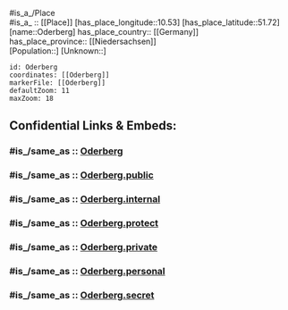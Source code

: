 ﻿---
confidential: public
isDeleted: false
location:
- 51.72
- 10.53
mapmarker: city
mapzoom:
- 7
- 12
SpocWebEntityId: 33061
tags:
- geo/City
type: City
---

#is_a_/Place  
#is_a_ :: [[Place]] 
[has_place_longitude::10.53] 
[has_place_latitude::51.72] 
[name::Oderberg] 
has_place_country:: [[Germany]]  
has_place_province:: [[Niedersachsen]]  
[Population::] 
[Unknown::] 


```leaflet
id: Oderberg
coordinates: [[Oderberg]] 
markerFile: [[Oderberg]] 
defaultZoom: 11 
maxZoom: 18
```


## Confidential Links & Embeds: 

### #is_/same_as :: [Oderberg](/_Standards/Earth/Continent/Europe/Europe~Central/Germany/Germany~West/Niedersachsen/counties~Niedersachsen/Goslar/cities~Goslar/Braunlage/boroughs~Braunlage/Oderberg.md) 

### #is_/same_as :: [Oderberg.public](/_public/Earth/Continent/Europe/Europe~Central/Germany/Germany~West/Niedersachsen/counties~Niedersachsen/Goslar/cities~Goslar/Braunlage/boroughs~Braunlage/Oderberg.public.md) 

### #is_/same_as :: [Oderberg.internal](/_internal/Earth/Continent/Europe/Europe~Central/Germany/Germany~West/Niedersachsen/counties~Niedersachsen/Goslar/cities~Goslar/Braunlage/boroughs~Braunlage/Oderberg.internal.md) 

### #is_/same_as :: [Oderberg.protect](/_protect/Earth/Continent/Europe/Europe~Central/Germany/Germany~West/Niedersachsen/counties~Niedersachsen/Goslar/cities~Goslar/Braunlage/boroughs~Braunlage/Oderberg.protect.md) 

### #is_/same_as :: [Oderberg.private](/_private/Earth/Continent/Europe/Europe~Central/Germany/Germany~West/Niedersachsen/counties~Niedersachsen/Goslar/cities~Goslar/Braunlage/boroughs~Braunlage/Oderberg.private.md) 

### #is_/same_as :: [Oderberg.personal](/_personal/Earth/Continent/Europe/Europe~Central/Germany/Germany~West/Niedersachsen/counties~Niedersachsen/Goslar/cities~Goslar/Braunlage/boroughs~Braunlage/Oderberg.personal.md) 

### #is_/same_as :: [Oderberg.secret](/_secret/Earth/Continent/Europe/Europe~Central/Germany/Germany~West/Niedersachsen/counties~Niedersachsen/Goslar/cities~Goslar/Braunlage/boroughs~Braunlage/Oderberg.secret.md)

